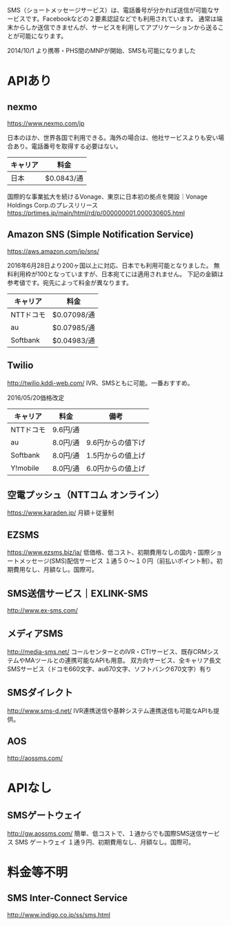 SMS（ショートメッセージサービス）は、電話番号が分かれば送信が可能なサービスです。Facebookなどの２要素認証などでも利用されています。
通常は端末からしか送信できませんが、サービスを利用してアプリケーションから送ることが可能になります。

2014/10/1 より携帯・PHS間のMNPが開始、SMSも可能になりました

# APIあり

## nexmo
https://www.nexmo.com/jp

日本のほか、世界各国で利用できる。海外の場合は、他社サービスよりも安い場合あり。電話番号を取得する必要はない。

|キャリア|料金|
|---|---|
|日本|$0.0843/通|


国際的な事業拡大を続けるVonage、東京に日本初の拠点を開設｜Vonage Holdings Corp.のプレスリリース
https://prtimes.jp/main/html/rd/p/000000001.000030605.html

## Amazon SNS (Simple Notification Service)
https://aws.amazon.com/jp/sns/

2016年6月28日より200ヶ国以上に対応、日本でも利用可能となりました。
無料利用枠が100となっていますが、日本宛てには適用されません。
下記の金額は参考値です。宛先によって料金が異なります。

|キャリア|料金|
|---|---|
|NTTドコモ|$0.07098/通|
|au|$0.07985/通|
|Softbank|$0.04983/通|

## Twilio
http://twilio.kddi-web.com/
IVR、SMSともに可能。一番おすすめ。

2016/05/20価格改定

|キャリア|料金|備考|
|---|---|---|
|NTTドコモ|9.6円/通|
|au|8.0円/通|9.6円からの値下げ|
|Softbank|8.0円/通|1.5円からの値上げ|
|Y!mobile|8.0円/通|6.0円からの値上げ|

## 空電プッシュ（NTTコム オンライン）
https://www.karaden.jp/
月額＋従量制

## EZSMS
https://www.ezsms.biz/ja/
低価格、低コスト、初期費用なしの国内・国際ショートメッセージ(SMS)配信サービス
１通５０～１０円（前払いポイント制）。初期費用なし、月額なし。国際可。

## SMS送信サービス｜EXLINK-SMS
http://www.ex-sms.com/

## メディアSMS
http://media-sms.net/
コールセンターとのIVR・CTIサービス、既存CRMシステムやMAツールとの連携可能なAPIも用意。
双方向サービス、全キャリア長文SMSサービス（ドコモ660文字、au670文字、ソフトバンク670文字）有り


## SMSダイレクト
http://www.sms-d.net/
IVR連携送信や基幹システム連携送信も可能なAPIも提供。

## AOS
http://aossms.com/

# APIなし

## SMSゲートウェイ
http://gw.aossms.com/
簡単、低コストで、１通からでも国際SMS送信サービス SMS ゲートウェイ
１通９円、初期費用なし、月額なし。国際可。

# 料金等不明

## SMS Inter-Connect Service
http://www.indigo.co.jp/ss/sms.html

